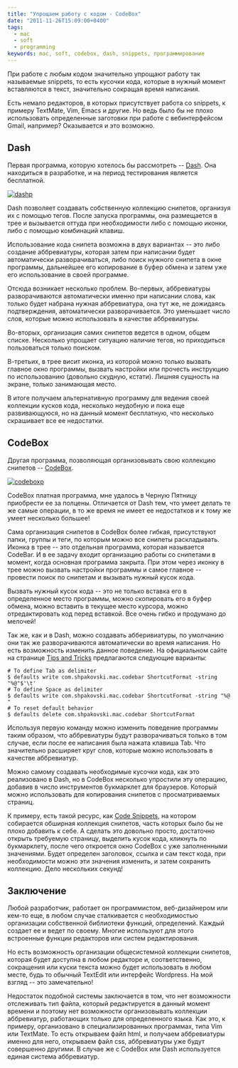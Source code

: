 ```yaml
---
title: "Упрощаем работу с кодом - CodeBox"
date: "2011-11-26T15:09:00+0400"
tags:
  - mac
  - soft
  - programming
keywords: mac, soft, codebox, dash, snippets, программирование
---
```

При работе с любым кодом значительно упрощают работу так называемые snippets, то есть кусочки кода, которые в нужный момент вставляются в текст, значительно сокращая время написания.

Есть немало редакторов, в которых присутствует работа со snippets, к примеру TextMate, Vim, Emacs и другие. Но ведь было бы не плохо использовать определенные заготовки при работе с вебинтерфейсом Gmail, например? Оказывается и это возможно.

## Dash

Первая программа, которую хотелось бы рассмотреть -- [Dash][]. Она находиться в разработке, и на период тестирования является бесплатной.

[Dash]: http://itunes.apple.com/ru/app/dash/id458034879?mt=12
    "Dash - Developer Tools"

[![dashp][]](https://static.juev.org/2011/11/dash.png)

[dashp]: https://static.juev.org/2011/11/dash-th.jpg

Dash позволяет создавать собственную коллекцию снипетов, организуя их с помощью тегов.  После запуска программы, она размещается в трее и вызывается оттуда при необходимости либо с помощью иконки, либо с помощью комбинаций клавиш.

Использование кода снипета возможна в двух вариантах -- это либо создание аббревиатуры, которая затем при написании будет автоматически разворачиваться, либо поиск нужного снипета в окне программы, дальнейшее его копирование в буфер обмена и затем уже его использование в своей программе.

Отсюда возникает несколько проблем. Во-первых, аббревиатуры разворачиваются автоматически именно при написании слова, как только будет набрана нужная аббревиатура, она тут же, не дожидаясь подтверждения, автоматически разворачивается. Это уменьшает число слов, которые можно использовать в качестве аббревиатуры.

Во-вторых, организация самих снипетов ведется в одном, общем списке. Несколько упрощает ситуацию наличие тегов, но приходиться пользоваться только поиском.

В-третьих, в трее висит иконка, из которой можно только вызвать главное окно программы, вызвать настройки или прочесть инструкцию по использованию (довольно скудную, кстати). Лишняя сущность на экране, только занимающая место.

В итоге получаем альтернативную программу для ведения своей коллекции кусков кода, несколько неудобную и пока еще развивающуюся, но на данный момент бесплатную, что несколько скрашивает все ее недостатки.

## CodeBox

Другая программа, позволяющая организовывать свою коллекцию снипетов -- [CodeBox][].

[Codebox]: http://itunes.apple.com/ru/app/codebox/id412536790?mt=12
    "CodeBox"

[![codeboxp][]](https://static.juev.org/2011/11/codebox.png)

[codeboxp]: https://static.juev.org/2011/11/codebox-th.jpg

CodeBox платная программа, мне удалось в Черную Пятницу приобрести ее за полцены.  Отличается от Dash тем, что умеет делать те же самые операции, в то же время не имеет ее недостатков и к тому же умеет несколько большее!

Сама организация снипетов в CodeBox более гибкая, присутствуют папки, группы и теги, по которым можно все снипеты раскладывать. Иконка в трее -- это отдельная программа, которая называется CodeBar. И в ее задачу входит организацию работы со снипетами в момент, когда основная программа закрыта. При этом через иконку в трее можно вызвать настройки программы и самое главное -- провести поиск по снипетам и вызывать нужный кусок кода.

Вызвать нужный кусок кода -- это не только вставка его в определенное место программы, можно скопировать его в буфер обмена, можно вставить в текущее место курсора, можно отредактировать код перед вставкой. Все очень гибко и продумано до мелочей!

Так же, как и в Dash, можно создавать абберивиатуры, по умолчанию они так же разворачиваются автоматически во время написания. Но есть возможность изменить данное поведение. На официальном сайте на странице [Tips and Tricks][] предлагаются следующие варианты:

    # To define Tab as delimiter
    $ defaults write com.shpakovski.mac.codebar ShortcutFormat -string "%@"$'\t'
    # To define Space as delimiter
    $ defaults write com.shpakovski.mac.codebar ShortcutFormat -string "%@ "
    # To reset default behavior
    $ defaults delete com.shpakovski.mac.codebar ShortcutFormat

[Tips and Tricks]: http://www.shpakovski.com/codebox/hidden-features
    "CodeBox: Tips and Tricks"

Используя первую команду можно изменить поведение программы таким образом, что аббревиатуры будут разворачиваться только в том случае, если после ее написания была нажата клавиша Tab. Что значительно расширяет круг слов, которые можно использовать в качестве аббревиатур.

Можно самому создавать необходимые кусочки кода, как это реализовано в Dash, но в CodeBox несколько упростили эту операцию, добавив в число инструментов букмарклет для браузеров. Который можно использовать для копирования снипетов с просматриваемых страниц.

К примеру, есть такой ресурс, как [Code Snippets][], на котором собирается обширная коллекция снипетов, часть которых было бы не плохо добавить к себе. А сделать это довольно просто, достаточно открыть требуемую страницу, выделить кусок кода, кликнуть по букмарклету, после чего откроется окно CodeBox с уже заполненными значениями. Будет определен заголовок, ссылка и сам текст кода, при необходимости можно эти значения изменить, и затем сохранить коллекцию. Дело нескольких секунд!

[Code Snippets]: http://snipplr.com/
    "Code Snippets"

## Заключение

Любой разработчик, работает он программистом, веб-дизайнером или кем-то еще, в любом случае сталкивается с необходимостью организации собственной библиотеки функций, определений. Каждый создает ее и ведет по своему. Многие используют для этого встроенные функции редакторов или систем редактирования.

Но есть возможность организации общесистемной коллекции снипетов, которая будет доступна в любом редакторе и, соответственно, сокращения или куски текста можно будет использовать в любом месте, будь то обычный TextEdit или интерфейс Wordpress. На мой взгляд -- это замечательно!

Недостаток подобной системы заключается в том, что нет возможности отслеживать тип файла, который редактируется в данный момент времени и поэтому нет возможности организовывать коллекции аббревиатур, работающих только для определенного языка. Как это, к примеру, организовано в специализированных программах, типа Vim или TextMate. То есть открываем файл html, и получаем аббревиатуры именно для него, открываем файл css, аббревиатуры уже будут совершенно другими. В случае же с CodeBox или Dash используется единая система аббревиатур.
